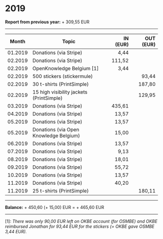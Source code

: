 # 2019

**Report from previous year:** + 309,55 EUR

---

| Month   | Topic                                    | IN (EUR) | OUT (EUR) |
| ------- | ---------------------------------------- | -------: | --------: |
| 01.2019 | Donations (via Stripe)                   |     4,44 |           |
| 02.2019 | Donations (via Stripe)                   |   111,52 |           |
| 02.2019 | OpenKnowledge Belgium [1]                |     3,44 |           |
| 02.2019 | 500 stickers (stickermule)               |          |     93,44 |
| 02.2019 | 30 t-shirts (PrintSimple)                |          |    187,80 |
| 02.2019 | 15 high visibility jackets (PrintSimple) |          |    129,95 |
| 03.2019 | Donations (via Stripe)                   |   435,61 |           |
| 04.2019 | Donations (via Stripe)                   |    13,57 |           |
| 05.2019 | Donations (via Stripe)                   |    13,57 |           |
| 05.2019 | Donations (via Open Knowledge Belgium)   |    15,00 |           |
| 06.2019 | Donations (via Stripe)                   |    13,57 |           |
| 07.2019 | Donations (via Stripe)                   |     9,13 |           |
| 08.2019 | Donations (via Stripe)                   |    18,01 |           |
| 09.2019 | Donations (via Stripe)                   |    55,72 |           |
| 10.2019 | Donations (via Stripe)                   |    13,57 |           |
| 11.2019 | Donations (via Stripe)                   |    40,20 |           |
| 11.2019 | 25 t-shirts (PrintSimple)                |          |    180,11 |

---

**Balance:** + 450,60 (+ 15,00) EUR = + 465,60 EUR

---

[1]: *There was only 90,00 EUR left on OKBE account (for OSMBE) and OKBE reimbursed Jonathan for 93,44 EUR for the stickers (= OKBE gave OSMBE 3,44 EUR).*
